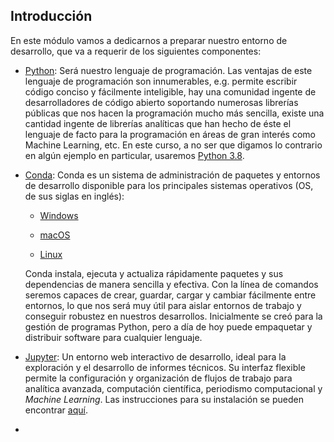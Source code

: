 ## Introducción

En este módulo vamos a dedicarnos a preparar nuestro entorno de desarrollo,
que va a requerir de los siguientes componentes:

- [Python](): Será nuestro lenguaje de programación. Las ventajas de este lenguaje de
  programación son innumerables, e.g. permite escribir código conciso y fácilmente 
  inteligible, hay una comunidad ingente de desarrolladores de código abierto soportando
  numerosas librerías públicas que nos hacen la programación mucho más sencilla, existe una 
  cantidad ingente de librerías analíticas que han hecho de éste el lenguaje de facto
  para la programación en áreas de gran interés como Machine Learning, etc. 
  En este curso, a no ser que digamos lo contrario en algún ejemplo en particular, usaremos
  [Python 3.8](https://www.python.org/downloads/release/python-380/). 


- [Conda](): Conda es un sistema de administración de paquetes y entornos de desarrollo 
  disponible para los principales sistemas operativos (OS, de sus siglas en inglés): 
  
    - [Windows](https://docs.conda.io/projects/conda/en/latest/user-guide/install/windows.html)
      
    - [macOS](https://docs.conda.io/projects/conda/en/latest/user-guide/install/macos.html)
      
    - [Linux](https://docs.conda.io/projects/conda/en/latest/user-guide/install/linux.html) 
      
  Conda instala, ejecuta y actualiza rápidamente paquetes y sus dependencias de manera 
  sencilla y efectiva. Con la línea de comandos seremos capaces de crear, guardar, cargar
  y cambiar fácilmente entre entornos, lo que nos será muy útil para aislar entornos de 
  trabajo y conseguir robustez en nuestros desarrollos. 
  Inicialmente se creó para la gestión de programas Python, pero a día de hoy 
  puede empaquetar y distribuir software para cualquier lenguaje.
  

- [Jupyter](https://jupyter.org/): Un entorno web interactivo de desarrollo, ideal para 
  la exploración y el desarrollo de informes técnicos. Su interfaz flexible permite la configuración 
  y organización de flujos de trabajo para analítica avanzada, computación científica, 
  periodismo computacional y *Machine Learning*. 
  Las instrucciones para su instalación se pueden encontrar [aquí](https://jupyter.org/install).
  

- []()